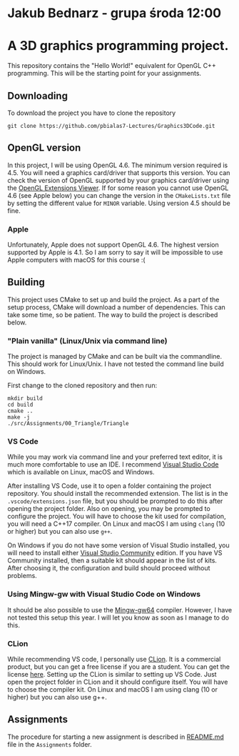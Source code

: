 # Jakub Bednarz - grupa środa 12:00



# A 3D graphics programming project.

This repository contains the "Hello World!" equivalent for OpenGL C++ programming. This will be the starting point for
your assignments.

## Downloading

To download the project you have to clone the repository

```shell
git clone https://github.com/pbialas7-Lectures/Graphics3DCode.git
```

## OpenGL version

In this project, I will be using OpenGL 4.6.
The minimum version required is 4.5.
You will need a graphics card/driver that supports this version.
You can check
the version of OpenGL supported by your graphics card/driver using
the [OpenGL Extensions Viewer](https://www.realtech-vr.com/glview/). If for some reason you cannot use OpenGL 4.6 (see
Apple below) you can change the version in the `CMakeLists.txt` file by setting the different value for `MINOR`
variable. Using version 4.5 should be fine.

### Apple

Unfortunately, Apple does not support OpenGL 4.6.
The highest version supported by Apple is 4.1.
So I am sorry to say it will be impossible to use Apple computers with macOS for
this course :(

## Building

This project uses CMake to set up and build the project.
As a part of the setup process, CMake will download a number of dependencies.
This can take some time, so be patient. The way to build the project is described below.

### "Plain vanilla" (Linux/Unix via command line)

The project is managed by CMake and can be built via the commandline.
This should work for Linux/Unix.
I have not tested the command line build on Windows.

First change to the cloned repository and then run:

```shell
mkdir build
cd build
cmake ..
make -j 
./src/Assignments/00_Triangle/Triangle
```

### VS Code

While you may work via command line and your preferred text editor, it is much more comfortable to use an IDE. I
recommend [Visual Studio Code](https://code.visualstudio.com/) which is available on Linux, macOS and Windows.

After installing VS Code, use it to open a folder containing the project repository.
You should install the recommended extension. The list is in the `.vscode/extensions.json` file, but you should be
prompted to do this after opening the
project folder. Also on opening, you may be prompted to configure the project.
You will have to choose the kit used for compilation, you will need a C++17 compiler. On Linux and macOS I am using
`clang` (10 or higher) but you can also use  `g++`.

On Windows if you do not have some version of Visual Studio installed, you will need to install
either [Visual Studio Community](https://visualstudio.microsoft.com/pl/vs/community/) edition. 
If you have VS Community installed, then a suitable kit should appear in
the list of kits. After choosing it, the configuration and build should proceed without problems.

### Using Mingw-gw with Visual Studio Code on Windows

It should be also possible to use the [Mingw-gw64](https://www.mingw-w64.org/) compiler.
However, I have not tested this setup this year.
I will let you know as soon as I manage to do this.

### CLion

While recommending VS code, I personally use [CLion](https://www.jetbrains.com/clion/).
It is a commercial product, but you can get a free license if you are a student.
You can get the license [here](https://www.jetbrains.com/community/education/#students).
Setting up the CLion is similar to setting up VS Code.
Just open the project folder in CLion and it should configure itself.
You will have to choose the compiler kit. On Linux and macOS I am using clang (10 or higher) but you can also use g++.

## Assignments

The procedure for starting a new assignment is described in [README.md](./Assignments/README.md) file in
the `Assignments` folder.

